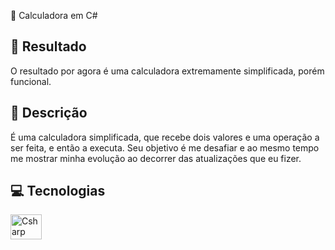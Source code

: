 
 🚀 Calculadora em C#

## 🔗 Resultado

O resultado por agora é uma calculadora extremamente simplificada, porém funcional.

## 📝 Descrição

É uma calculadora simplificada, que recebe dois valores e uma operação a ser feita, e então a executa. Seu objetivo é me desafiar e ao mesmo tempo me mostrar minha evolução ao decorrer das atualizações que eu fizer.

## 💻 Tecnologias

<img align="center" alt="Csharp" height="40" width="50" src="https://cdn.jsdelivr.net/gh/devicons/devicon/icons/csharp/csharp-original.svg" />
